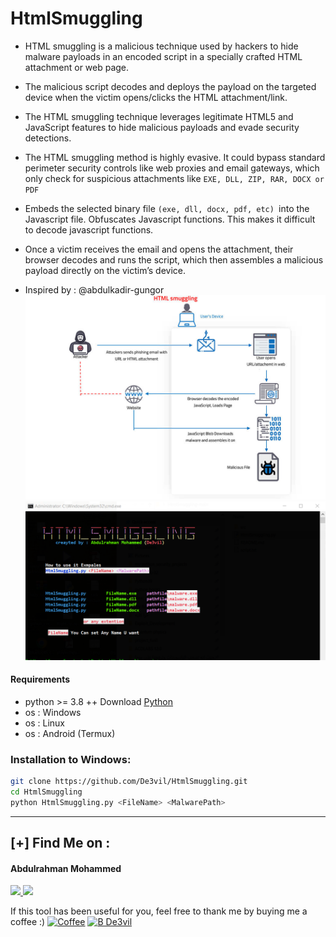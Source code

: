 # HtmlSmuggling
* HTML smuggling is a malicious technique used by hackers to hide malware payloads in an encoded script in a specially crafted HTML attachment or   web page. 
* The malicious script decodes and deploys the payload on the targeted device when the victim opens/clicks the HTML attachment/link.
* The HTML smuggling technique leverages legitimate HTML5 and JavaScript features to hide malicious payloads and evade security detections.

* The HTML smuggling method is highly evasive. It could bypass standard perimeter security controls like web proxies and email gateways, which only check for suspicious attachments like `EXE, DLL, ZIP, RAR, DOCX or PDF`
* Embeds the selected binary file `(exe, dll, docx, pdf, etc) `into the Javascript file. Obfuscates Javascript functions. This makes it difficult to decode javascript functions.

* Once a victim receives the email and opens the attachment, their browser decodes and runs the script, which then assembles a malicious payload directly on the victim’s device.
  
* Inspired by : @abdulkadir-gungor
![](src/HTMLsmuggling-1.jpg)
![](src/src1.png)
#### Requirements
* python >= 3.8 ++ Download [Python](https://www.python.org/ftp/python/3.8.10/python-3.8.10-amd64.exe)
* os : Windows
* os : Linux
* os : Android (Termux)


### Installation to Windows:
```bash
git clone https://github.com/De3vil/HtmlSmuggling.git
cd HtmlSmuggling
python HtmlSmuggling.py <FileName> <MalwarePath>
```


***
 ## [+] Find Me on :
<h4> Abdulrahman Mohammed </h4>
  <a href="https://www.linkedin.com/in/de3vil/">
     <img src="https://img.shields.io/badge/De3vil-blue?style=for-the-badge&logo=linkedin&logoColor=00AEFF&l">
</a>
  <a href="https://www.facebook.com/De3vil.3">
     <img src="https://img.shields.io/badge/De3vil__3-blue?style=for-the-badge&logo=Facebook&logoColor=00AEFF&labelColor=black&color=black">
  </a>


If this tool has been useful for you, feel free to thank me by buying me a coffee :)
[![Coffee](https://www.buymeacoffee.com/assets/img/custom_images/orange_img.png)](https://www.buymeacoffee.com/De3vil)
 [![B De3vil](https://img.shields.io/badge/$-support-ff69b4.svg?style=flat)](https://www.paypal.com/paypalme/De3vil01)
